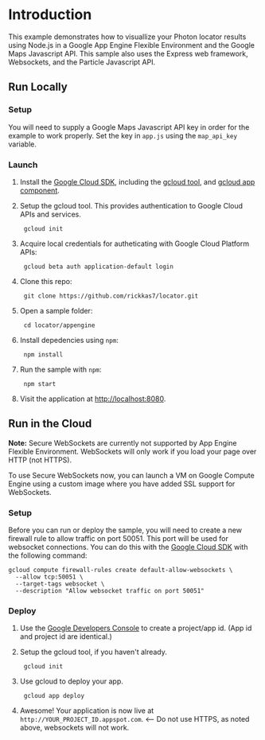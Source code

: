 # Introduction
This example demonstrates how to visuallize your Photon locator results using Node.js in a Google App Engine Flexible Environment and the Google Maps Javascript API. This sample also uses the Express web framework, Websockets, and the Particle Javascript API. 

## Run Locally

### Setup

You will need to supply a Google Maps Javascript API key in order for the example to work properly. Set the key in `app.js` using the `map_api_key` variable. 

### Launch

1. Install the [Google Cloud SDK](https://cloud.google.com/sdk/), including the [gcloud tool](https://cloud.google.com/sdk/gcloud/), and [gcloud app component](https://cloud.google.com/sdk/gcloud-app).
1. Setup the gcloud tool. This provides authentication to Google Cloud APIs and services.

        gcloud init

1. Acquire local credentials for autheticating with Google Cloud Platform APIs:

        gcloud beta auth application-default login

1. Clone this repo:

        git clone https://github.com/rickkas7/locator.git
1. Open a sample folder:

        cd locator/appengine

1. Install depedencies using `npm`:

        npm install

1. Run the sample with `npm`:

        npm start

1. Visit the application at [http://localhost:8080](http://localhost:8080).

## Run in the Cloud
__Note:__ Secure WebSockets are currently not supported by App Engine Flexible Environment. WebSockets will only work if you load your page over HTTP (not HTTPS).

To use Secure WebSockets now, you can launch a VM on Google Compute Engine using a custom image where you have added SSL support for WebSockets.

### Setup

Before you can run or deploy the sample, you will need to create a new firewall rule to allow traffic on port 50051. This port will be used for websocket connections. You can do this with the [Google Cloud SDK](https://cloud.google.com/sdk) with the following command:

    gcloud compute firewall-rules create default-allow-websockets \
      --allow tcp:50051 \
      --target-tags websocket \
      --description "Allow websocket traffic on port 50051"
      
### Deploy

1. Use the [Google Developers Console](https://console.developer.google.com) to create a project/app id. (App id and project id are identical.)

1. Setup the gcloud tool, if you haven't already.

        gcloud init

1. Use gcloud to deploy your app.

        gcloud app deploy

1. Awesome! Your application is now live at `http://YOUR_PROJECT_ID.appspot.com`.  <-- Do not use HTTPS, as noted above, websockets will not work.


